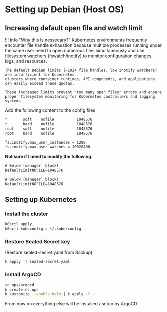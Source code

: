 # Setting up Debian (Host OS)

## Increasing default open file and watch limit

!!! info "Why this is nessecary?"
    Kubernetes environments frequently encounter file handle exhaustion because multiple processes running
    under the same user need to open numerous files simultaneously and use filesystem watchers (fswatch/inotify)
    to monitor configuration changes, logs, and resources.
    
    The default Debian limits (~1024 file handles, low inotify watchers) are insufficient for Kubernetes
    clusters where container runtimes, API components, and applications can easily exceed these quotas.
    
    These increased limits prevent "too many open files" errors and ensure proper filesystem monitoring for Kubernetes controllers and logging systems.

Add the following content to the config files

```txt title="/etc/security/limits.conf"
*       soft    nofile          1048576
*       hard    nofile          1048576
root    soft    nofile          1048576
root    hard    nofile          1048576
```

```txt title="/etc/sysctl.conf"
fs.inotify.max_user_instances = 1280
fs.inotify.max_user_watches = 10028400
```

**Not sure if I need to modify the following**:

```txt title="/etc/systemd/system.conf"
# Below [manager] block!
DefaultLimitNOFILE=1048576
```

```txt title="/etc/systemd/user.conf"
# Below [manager] block!
DefaultLimitNOFILE=1048576
```

## Setting up Kubernetes

### Install the cluster

```bash
k0sctl apply
k0sctl kubeconfig > ~/.kube/config
```

### Restore Sealed Secret key

(Restore sealed-secret.yaml from Backup)

```bash
k apply -f sealed-secret.yaml
```

### Install ArgoCD

```bash
cd ops/argocd
k create ns ops
k kustomize --enable-helm | k apply -f -
```

From now on everything else will be installed / setup by ArgoCD
